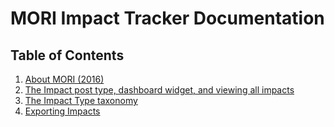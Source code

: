 # MORI Impact Tracker Documentation

## Table of Contents
1. [About MORI (2016)](https://github.com/Chalkbeat/MORI/blob/master/docs/about-mori-2016.md)
2. [The Impact post type, dashboard widget, and viewing all impacts](https://github.com/Chalkbeat/MORI/blob/master/docs/impact-post-type.md)
3. [The Impact Type taxonomy](https://github.com/Chalkbeat/MORI/blob/master/docs/impact-type-taxonomy.md)
4. [Exporting Impacts](https://github.com/Chalkbeat/MORI/blob/master/docs/impact-export.md)
